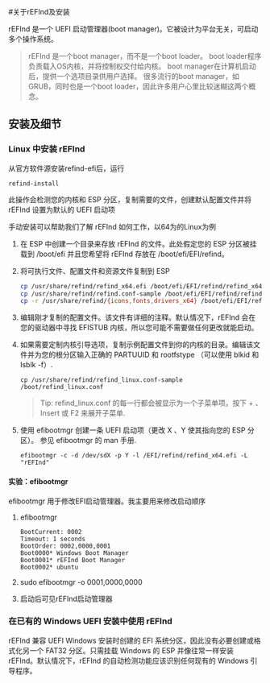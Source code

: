 #关于rEFInd及安装

rEFInd 是一个 UEFI 启动管理器(boot manager)。它被设计为平台无关，可启动多个操作系统。 

>rEFInd 是一个boot manager，而不是一个boot loader。
>boot loader程序负责载入OS内核，并将控制权交付给内核。
>boot manager在计算机启动后，提供一个选项目录供用户选择。
>很多流行的boot manager，如GRUB，同时也是一个boot loader，因此许多用户心里比较迷糊这两个概念。

## 安装及细节

### Linux 中安装 rEFInd
从官方软件源安装refind-efi后，运行

    refind-install
此操作会检测您的内核和 ESP 分区，复制需要的文件，创建默认配置文件并将 rEFInd 设置为默认的 UEFI 启动项

手动安装可以帮助我们了解 rEFInd 如何工作，以64为的Linux为例

1. 在 ESP 中创建一个目录来存放 rEFInd 的文件。此处假定您的 ESP 分区被挂载到 /boot/efi 并且您希望将 rEFInd 存放在 /boot/efi/EFI/refind。

2. 将可执行文件、配置文件和资源文件复制到 ESP

    ```bash
    cp /usr/share/refind/refind_x64.efi /boot/efi/EFI/refind/refind_x64.efi
    cp /usr/share/refind/refind.conf-sample /boot/efi/EFI/refind/refind.conf
    cp -r /usr/share/refind/{icons,fonts,drivers_x64} /boot/efi/EFI/refind/
    ```
3. 编辑刚才复制的配置文件。该文件有详细的注释。默认情况下，rEFInd 会在您的驱动器中寻找 EFISTUB 内核，所以您可能不需要做任何更改就能启动。

4. 如果需要定制内核引导选项，复制示例配置文件到你的内核的目录。编辑该文件并为您的根分区输入正确的 PARTUUID 和 rootfstype （可以使用 blkid 和 lsblk -f）.

    `cp /usr/share/refind/refind_linux.conf-sample /boot/refind_linux.conf`

    >Tip: refind_linux.conf 的每一行都会被显示为一个子菜单项。按下 + 、 Insert 或 F2 来展开子菜单.
5. 使用 efibootmgr 创建一条 UEFI 启动项（更改 X 、Y 使其指向您的 ESP 分区）。 参见 efibootmgr 的 man 手册.

    `efibootmgr -c -d /dev/sdX -p Y -l /EFI/refind/refind_x64.efi -L "rEFInd"`

#### 实验：efibootmgr

efibootmgr 用于修改EFI启动管理器。我主要用来修改启动顺序
1. efibootmgr

    ```
    BootCurrent: 0002
    Timeout: 1 seconds
    BootOrder: 0002,0000,0001
    Boot0000* Windows Boot Manager
    Boot0001* rEFInd Boot Manager
    Boot0002* ubuntu
    ```

2. sudo efibootmgr -o 0001,0000,0000

3. 启动后可见rEFInd启动管理器 


### 在已有的 Windows UEFI 安装中使用 rEFInd

rEFInd 兼容 UEFI Windows 安装时创建的 EFI 系统分区，因此没有必要创建或格式化另一个 FAT32 分区。只需挂载 Windows 的 ESP 并像往常一样安装 rEFInd。默认情况下，rEFInd 的自动检测功能应该识别任何现有的 Windows 引导程序。 
